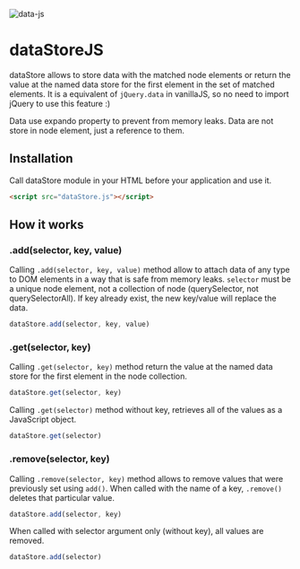 ![data-js](https://img.shields.io/badge/dataStore-v1.0.0-0769ad.svg?style=flat-square)

# dataStoreJS

dataStore allows to store data with the matched node elements or return the value at the named data store for the first element in the set of matched elements. It is a equivalent of `jQuery.data` in vanillaJS, so no need to import jQuery to use this feature :)

Data use expando property to prevent from memory leaks. Data are not store in node element, just a reference to them.

## Installation

Call dataStore module in your HTML before your application and use it.

```html
<script src="dataStore.js"></script>
```

## How it works

### .add(selector, key, value)

Calling `.add(selector, key, value)` method allow to attach data of any type to DOM elements in a way that is safe from memory leaks.
`selector` must be a unique node element, not a collection of node (querySelector, not querySelectorAll).
If key already exist, the new key/value will replace the data.

```javascript
dataStore.add(selector, key, value)
```

### .get(selector, key)

Calling `.get(selector, key)` method return the value at the named data store for the first element in the node collection.

```javascript
dataStore.get(selector, key)
```

Calling `.get(selector)` method without key, retrieves all of the values as a JavaScript object.

```javascript
dataStore.get(selector)
```

### .remove(selector, key)

Calling `.remove(selector, key)` method allows to remove values that were previously set using `add()`.
When called with the name of a key, `.remove()` deletes that particular value.

```javascript
dataStore.add(selector, key)
```

When called with selector argument only (without key), all values are removed.

```javascript
dataStore.add(selector)
```